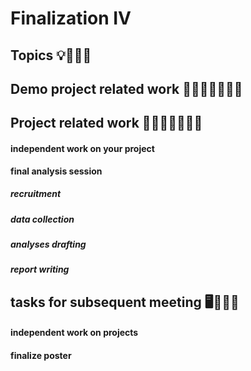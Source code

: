 # Finalization IV

## Topics 💡👨🏻‍🏫 

## Demo project related work 🥼🧑🏽‍💻🧑🏾‍💻  

## Project related work 🥼🧑🏿‍🔬👩🏻‍🔬

#### independent work on your project 

**final analysis session**

##### recruitment 

##### data collection 

##### analyses drafting 

##### report writing

## tasks for subsequent meeting 🖥️✍🏽📖

#### independent work on projects

#### finalize poster